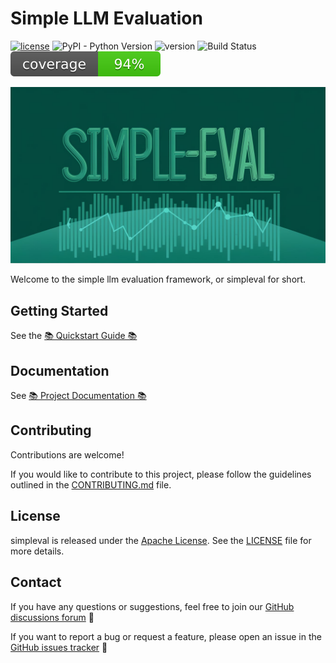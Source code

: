 # Simple LLM Evaluation

[![license](https://img.shields.io/badge/license-Apache%202.0-blue?style=flat-square)](https://www.apache.org/licenses/LICENSE-2.0)
![PyPI - Python Version](https://img.shields.io/pypi/pyversions/simpleval)
![version](https://img.shields.io/github/v/release/cyberark/simple-llm-eval)
![Build Status](https://github.com/cyberark/simple-llm-eval/actions/workflows/ci.yml/badge.svg)
![Code Coverage](https://github.com/cyberark/simple-llm-eval/blob/badges/ci/badges/coverage-updated.svg)

![Simpleval Banner](https://github.com/cyberark/simple-llm-eval/blob/main/docs/media/simpleval-banner.jpeg)

Welcome to the simple llm evaluation framework, or simpleval for short.

## Getting Started

See the [📚 Quickstart Guide 📚](https://cyberark.github.io/simple-llm-eval/getting-started/quickstart/)

## Documentation

See [📚 Project Documentation 📚](https://cyberark.github.io/simple-llm-eval/)

## Contributing

Contributions are welcome!

If you would like to contribute to this project, please follow the guidelines outlined in the [CONTRIBUTING.md](https://github.com/cyberark/simple-llm-eval/blob/main/CONTRIBUTING.md) file.

## License

simpleval is released under the [Apache License](https://www.apache.org/licenses/LICENSE-2.0). See the [LICENSE](https://github.com/cyberark/simple-llm-eval/blob/main/LICENSE) file for more details.

## Contact

If you have any questions or suggestions, feel free to join our [GitHub discussions forum](https://github.com/cyberark/simple-llm-eval/discussions) 💬

If you want to report a bug or request a feature, please open an issue in the [GitHub issues tracker](https://github.com/cyberark/simple-llm-eval/issues) 🐛
